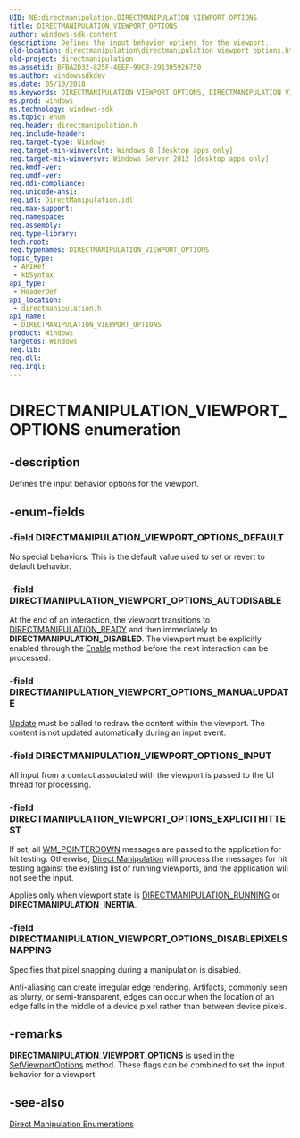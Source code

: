 ```yaml
---
UID: NE:directmanipulation.DIRECTMANIPULATION_VIEWPORT_OPTIONS
title: DIRECTMANIPULATION_VIEWPORT_OPTIONS
author: windows-sdk-content
description: Defines the input behavior options for the viewport.
old-location: directmanipulation\directmanipulation_viewport_options.htm
old-project: directmanipulation
ms.assetid: BFBA2D32-825F-4EEF-99C8-291305926750
ms.author: windowssdkdev
ms.date: 05/10/2018
ms.keywords: DIRECTMANIPULATION_VIEWPORT_OPTIONS, DIRECTMANIPULATION_VIEWPORT_OPTIONS enumeration [Direct Manipulation], DIRECTMANIPULATION_VIEWPORT_OPTIONS_AUTODISABLE, DIRECTMANIPULATION_VIEWPORT_OPTIONS_DEFAULT, DIRECTMANIPULATION_VIEWPORT_OPTIONS_DISABLEPIXELSNAPPING, DIRECTMANIPULATION_VIEWPORT_OPTIONS_EXPLICITHITTEST, DIRECTMANIPULATION_VIEWPORT_OPTIONS_INPUT, DIRECTMANIPULATION_VIEWPORT_OPTIONS_MANUALUPDATE, directmanipulation.directmanipulation_viewport_options, directmanipulation/DIRECTMANIPULATION_VIEWPORT_OPTIONS, directmanipulation/DIRECTMANIPULATION_VIEWPORT_OPTIONS_AUTODISABLE, directmanipulation/DIRECTMANIPULATION_VIEWPORT_OPTIONS_DEFAULT, directmanipulation/DIRECTMANIPULATION_VIEWPORT_OPTIONS_DISABLEPIXELSNAPPING, directmanipulation/DIRECTMANIPULATION_VIEWPORT_OPTIONS_EXPLICITHITTEST, directmanipulation/DIRECTMANIPULATION_VIEWPORT_OPTIONS_INPUT, directmanipulation/DIRECTMANIPULATION_VIEWPORT_OPTIONS_MANUALUPDATE
ms.prod: windows
ms.technology: windows-sdk
ms.topic: enum
req.header: directmanipulation.h
req.include-header: 
req.target-type: Windows
req.target-min-winverclnt: Windows 8 [desktop apps only]
req.target-min-winversvr: Windows Server 2012 [desktop apps only]
req.kmdf-ver: 
req.umdf-ver: 
req.ddi-compliance: 
req.unicode-ansi: 
req.idl: DirectManipulation.idl
req.max-support: 
req.namespace: 
req.assembly: 
req.type-library: 
tech.root: 
req.typenames: DIRECTMANIPULATION_VIEWPORT_OPTIONS
topic_type:
 - APIRef
 - kbSyntax
api_type:
 - HeaderDef
api_location:
 - directmanipulation.h
api_name:
 - DIRECTMANIPULATION_VIEWPORT_OPTIONS
product: Windows
targetos: Windows
req.lib: 
req.dll: 
req.irql: 
---
```


# DIRECTMANIPULATION_VIEWPORT_OPTIONS enumeration


## -description


Defines the input behavior options for the viewport.


## -enum-fields




### -field DIRECTMANIPULATION_VIEWPORT_OPTIONS_DEFAULT

No special behaviors. This is the default value used to set or revert to default behavior.


### -field DIRECTMANIPULATION_VIEWPORT_OPTIONS_AUTODISABLE

At the end of an interaction, the viewport transitions to <a href="https://msdn.microsoft.com/6120702f-56f0-489d-a3b2-5f6ecac82b5e">DIRECTMANIPULATION_READY</a> and then immediately to <b>DIRECTMANIPULATION_DISABLED</b>. The viewport must be explicitly enabled through the <a href="https://msdn.microsoft.com/library/windows/hardware/hh451004">Enable</a> method before the next interaction can be processed.


### -field DIRECTMANIPULATION_VIEWPORT_OPTIONS_MANUALUPDATE


<a href="https://msdn.microsoft.com/library/windows/hardware/dn927294">Update</a> must be called to redraw the content within the viewport. The content is not updated automatically during an input event.


### -field DIRECTMANIPULATION_VIEWPORT_OPTIONS_INPUT

All input from a contact associated with the viewport is passed to the UI thread for processing.


### -field DIRECTMANIPULATION_VIEWPORT_OPTIONS_EXPLICITHITTEST

If set, all <a href="https://msdn.microsoft.com/3bdc37da-227c-4be1-bf0b-99704b8ac000">WM_POINTERDOWN</a> messages are passed to the application for hit testing. Otherwise, <a href="https://msdn.microsoft.com/26358bc5-71e9-40f0-9243-9bddd961a0e5">Direct Manipulation</a> will process the messages for hit testing against the existing list of running viewports, and the application will not see the input.

Applies only when viewport state is <a href="https://msdn.microsoft.com/6120702f-56f0-489d-a3b2-5f6ecac82b5e">DIRECTMANIPULATION_RUNNING</a> or <b>DIRECTMANIPULATION_INERTIA</b>.


### -field DIRECTMANIPULATION_VIEWPORT_OPTIONS_DISABLEPIXELSNAPPING

Specifies that pixel snapping during a manipulation is disabled.

Anti-aliasing can create irregular edge rendering. Artifacts, commonly seen as blurry, or semi-transparent, edges can occur when the location of an edge falls in the middle of a device pixel rather than between device pixels. 


## -remarks



<b>DIRECTMANIPULATION_VIEWPORT_OPTIONS</b> is used in the <a href="https://msdn.microsoft.com/F2B861B9-9E86-4AEE-B86C-03BF37F0988B">SetViewportOptions</a> method. These flags can be combined to set the input behavior for a viewport.




## -see-also




<a href="https://msdn.microsoft.com/D116798F-E381-46D4-8271-8BD8CADC9D27">Direct Manipulation Enumerations</a>
 

 

